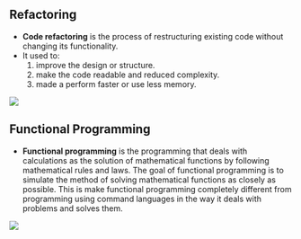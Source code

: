 ## Refactoring


- **Code refactoring** is the process of restructuring existing code without changing its functionality.
- It used to:
  1. improve the design or structure.
  2. make the code readable and reduced complexity. 
  3. made a perform faster or use less memory.


![](https://cdn.lynda.com/course/122457/122457-637199670464054328-16x9.jpg)


## Functional Programming


- **Functional programming** is the programming that deals with calculations as the solution of mathematical functions by following mathematical rules and laws. The goal of functional programming is to simulate the method of solving mathematical functions as closely as possible. This is make functional programming completely different from programming using command languages in the way it deals with problems and solves them.

![](https://static.packt-cdn.com/products/9781788996648/graphics/a57faa29-6f66-45ec-9598-49cca022a81f.png)
